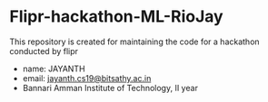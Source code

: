 # Flipr-hackathon-ML-RioJay
This repository is created for maintaining the code for a hackathon conducted by flipr

- name: JAYANTH
- email: jayanth.cs19@bitsathy.ac.in
- Bannari Amman Institute of Technology, II year
